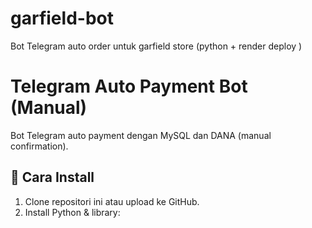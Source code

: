 # garfield-bot
Bot Telegram auto order untuk garfield store (python + render deploy )
# Telegram Auto Payment Bot (Manual)

Bot Telegram auto payment dengan MySQL dan DANA (manual confirmation).

## 🔧 Cara Install
1. Clone repositori ini atau upload ke GitHub.
2. Install Python & library:
